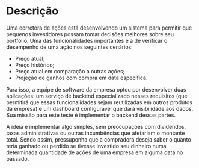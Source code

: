 # Descrição

Uma corretora de ações está desenvolvendo um sistema para permitir que pequenos investidores possam tomar decisões melhores sobre seu portfólio. Uma das funcionalidades importantes é a de verificar o desempenho de uma ação nos seguintes cenários:

   - Preço atual;
   - Preço histórico;
   - Preço atual em comparação a outras ações;
   - Projeção de ganhos com compra em data específica.

Para isso, a equipe de software da empresa optou por desenvolver duas aplicações: um serviço de backend especializado nesses requisitos (que permitirá que essas funcionalidades sejam reutilizadas em outros produtos da empresa) e um dashboard configurável que dará visibilidade aos dados. Sua missão para este teste é implementar o backend dessas partes.

A ideia é implementar algo simples, sem preocupações com dividendos, taxas administrativas ou outras incumbências que afetariam o montante total. Sendo assim, pressuponha que a compradora deseja saber o quanto teria ganhado ou perdido se tivesse investido seu dinheiro numa determinada quantidade de ações de uma empresa em alguma data no passado.
